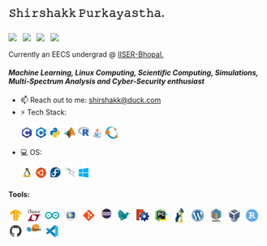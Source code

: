 ## 𝚂𝚑𝚒𝚛𝚜𝚑𝚊𝚔𝚔 𝙿𝚞𝚛𝚔𝚊𝚢𝚊𝚜𝚝𝚑𝚊. 
<h3><p><a href = 'https://www.linkedin.com/in/shirshakk-purkayastha'> <img width = '20px' align= 'center' src="https://raw.githubusercontent.com/rahulbanerjee26/githubAboutMeGenerator/main/icons/linked-in-alt.svg"/></a> &nbsp
<a href = 'https://www.twitter.com/PShirshakk'> <img width = '20px' align= 'center' src="https://raw.githubusercontent.com/rahulbanerjee26/githubAboutMeGenerator/main/icons/twitter.svg"/></a> &nbsp
<a href = 'https://www.github.com/Shirshakk-P'> <img width = '20px' align= 'center' src="https://raw.githubusercontent.com/rahulbanerjee26/githubAboutMeGenerator/main/icons/github.svg"/></a> &nbsp
<a href = 'https://www.instagram.com/seashark.p/'> <img width = '20px' align= 'center' src="https://upload.wikimedia.org/wikipedia/commons/thumb/9/96/Instagram.svg/1200px-Instagram.svg.png"/></a></p></h3>
 Currently an EECS undergrad @ <a href = 'https://iiserb.ac.in'>IISER-Bhopal. </a>
  
#### *Machine Learning, Linux Computing, Scientific Computing, Simulations, Multi-Spectrum Analysis and Cyber-Security enthusiast*



- 📫 Reach out to me: shirshakk@duck.com
- ⚡ Tech Stack: <p><img width ='24px' src ='https://github.com/Shirshakk-P/Shirshakk-P/blob/main/c.png'>  <img width ='24px' src ='https://github.com/Shirshakk-P/Shirshakk-P/blob/main/c++.png'>  <img width ='24px' src ='https://github.com/Shirshakk-P/Shirshakk-P/blob/main/python.png'>  <img width ='24px' src ='https://github.com/Shirshakk-P/Shirshakk-P/blob/main/matlab.png'>  <img width ='24px' src ='https://github.com/Shirshakk-P/Shirshakk-P/blob/main/r.png'>  <img width ='24px' src ='https://github.com/Shirshakk-P/Shirshakk-P/blob/main/java.png'>  <img width ='24px' src ='https://github.com/Shirshakk-P/Shirshakk-P/blob/main/oct.png'></p>
- 💻 OS: <p><img width ='24px' src ='https://github.com/Shirshakk-P/Shirshakk-P/blob/main/linux.png'>  <img width ='24px' src ='https://github.com/Shirshakk-P/Shirshakk-P/blob/main/ubuntu.png'>  <img width ='24px' src ='https://github.com/Shirshakk-P/Shirshakk-P/blob/main/fedora.png'>  <img width ='24px' src ='https://github.com/Shirshakk-P/Shirshakk-P/blob/main/kali.png'>  <img width ='24px' src ='https://github.com/Shirshakk-P/Shirshakk-P/blob/main/win.png'></p>


#### Tools: 
  <p><img width ='28px' src ='https://github.com/Shirshakk-P/Shirshakk-P/blob/main/tf.png'>  &nbsp<img width ='28px' src ='https://github.com/Shirshakk-P/Shirshakk-P/blob/main/lt.png'>  &nbsp<img width ='28px' src ='https://github.com/Shirshakk-P/Shirshakk-P/blob/main/arduino.png'>  &nbsp<img width ='28px' src ='https://github.com/Shirshakk-P/Shirshakk-P/blob/main/comsol.png'>  &nbsp<img width ='28px' src ='https://github.com/Shirshakk-P/Shirshakk-P/blob/main/git.png'>  &nbsp<img width ='28px' src ='https://github.com/Shirshakk-P/Shirshakk-P/blob/main/eclipse.png'>  &nbsp<img width ='28px' src ='https://github.com/Shirshakk-P/Shirshakk-P/blob/main/latex.png'>  &nbsp<img width ='28px' src ='https://github.com/Shirshakk-P/Shirshakk-P/blob/main/freecad.png'>  &nbsp<img width ='28px' src ='https://github.com/Shirshakk-P/Shirshakk-P/blob/main/pycharm.png'>  &nbsp<img width ='28px' src ='https://github.com/Shirshakk-P/Shirshakk-P/blob/main/pandas.png'>  &nbsp<img width ='28px' src ='https://github.com/Shirshakk-P/Shirshakk-P/blob/main/wordpres.png'>  &nbsp<img width ='28px' src ='https://github.com/Shirshakk-P/Shirshakk-P/blob/main/numpy.png'>  &nbsp<img width ='28px' src ='https://github.com/Shirshakk-P/Shirshakk-P/blob/main/vb.png'>  &nbsp<img width ='28px' src ='https://github.com/Shirshakk-P/Shirshakk-P/blob/main/rstudio.png'>  &nbsp<img width ='28px' src ='https://github.com/Shirshakk-P/Shirshakk-P/blob/main/github.png'>  &nbsp<img width ='28px' src ='https://github.com/Shirshakk-P/Shirshakk-P/blob/main/scikit.png'>  &nbsp<img width ='28px' src ='https://github.com/Shirshakk-P/Shirshakk-P/blob/main/vs-code.png'></a></p></h3>



